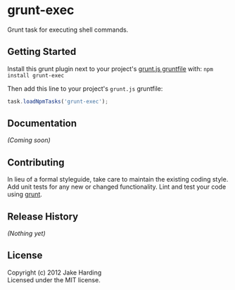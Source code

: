 # grunt-exec

Grunt task for executing  shell commands.

## Getting Started
Install this grunt plugin next to your project's [grunt.js gruntfile][getting_started] with: `npm install grunt-exec`

Then add this line to your project's `grunt.js` gruntfile:

```javascript
task.loadNpmTasks('grunt-exec');
```

[grunt]: https://github.com/cowboy/grunt
[getting_started]: https://github.com/cowboy/grunt/blob/master/docs/getting_started.md

## Documentation
_(Coming soon)_

## Contributing
In lieu of a formal styleguide, take care to maintain the existing coding style. Add unit tests for any new or changed functionality. Lint and test your code using [grunt][grunt].

## Release History
_(Nothing yet)_

## License
Copyright (c) 2012 Jake Harding  
Licensed under the MIT license.
